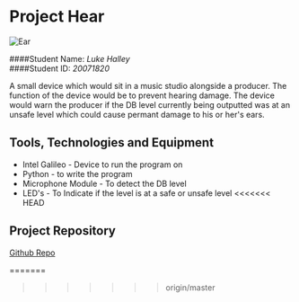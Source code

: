 # Project Hear 

![Ear](http://www.descartesbiometrics.com/wp-content/uploads/2014/09/Extract-icon.png "Ear")


####Student Name: *Luke Halley*   
####Student ID: *20071820*



A small device which would sit in a music studio alongside a producer. The function of the device would be to prevent hearing damage. The device would warn the producer if the DB level currently being outputted was at an unsafe level which could cause permant damage to his or her's ears.

## Tools, Technologies and Equipment

* Intel Galileo - Device to run the program on
* Python - to write the program 
* Microphone Module - To detect the DB level
* LED's -  To Indicate if the level is at a safe or unsafe level
<<<<<<< HEAD

## Project Repository

[Github Repo](https://github.com/luke123halley/ProjectHear)


=======
>>>>>>> origin/master
